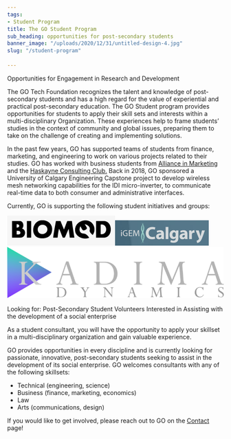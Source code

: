 ```yaml
---
tags:
- Student Program
title: The GO Student Program
sub_heading: opportunities for post-secondary students
banner_image: "/uploads/2020/12/31/untitled-design-4.jpg"
slug: "/student-program"

---
```

Opportunities for Engagement in Research and Development

The GO Tech Foundation recognizes the talent and knowledge of post-secondary students and has a high regard for the value of experiential and practical post-secondary education. The GO Student program provides opportunities for students to apply their skill sets and interests within a multi-disciplinary Organization. These experiences help to frame students’ studies in the context of community and global issues, preparing them to take on the challenge of creating and implementing solutions.

In the past few years, GO has supported teams of students from finance, marketing, and engineering to work on various projects related to their studies. GO has worked with business students from [Alliance in Marketing](http://www.alliancesinmarketing.com/) and the [Haskayne Consulting Club.](https://haskayneconsulting.wordpress.com/) Back in 2018, GO sponsored a University of Calgary Engineering Capstone project to develop wireless mesh networking capabilities for the IDI micro-inverter, to communicate real-time data to both consumer and administrative interfaces.

Currently, GO is supporting the following student initiatives and groups:

![](/uploads/2020/12/31/biomod.png)![](/uploads/2020/12/31/igem.png)![](/uploads/2020/12/31/kadima-dynamics-768x182.png)

Looking for: Post-Secondary Student Volunteers Interested in Assisting with the development of a social enterprise

As a student consultant, you will have the opportunity to apply your skillset in a multi-disciplinary organization and gain valuable experience.

GO provides opportunities in every discipline and is currently looking for passionate, innovative, post-secondary students seeking to assist in the development of its social enterprise. GO welcomes consultants with any of the following skillsets:

* Technical (engineering, science)
* Business (finance, marketing, economics)
* Law
* Arts (communications, design)

If you would like to get involved, please reach out to GO on the [Contact](http://go.emcoenergy.com/contact/) page!
